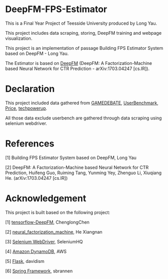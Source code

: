 # DeepFM-FPS-Estimator
This is a Final Year Project of Teesside University produced by Long Yau.

This project includes data scraping, storing, DeepFM training and webpage visualization.

This project is an implementation of passage Building FPS Estimator System based on DeepFM - Long Yau.

The Estimator is based on <a href="https://github.com/ChenglongChen/tensorflow-DeepFM">DeepFM</a> (DeepFM: A Factorization-Machine based Neural Network for CTR Prediction - arXiv:1703.04247 [cs.IR]).


# Declaration
This project included data gathered from <a href="http://www.game-debate.com/">GAMEDEBATE</a>, <a href="http://www.userbenchmark.com/">UserBenchmark</a>, <a href="https://www.price.com.hk/">Price</a>, <a href="https://www.techpowerup.com/">techpowerup</a>.

All those data exclude userbench are gathered through data scraping using selenium webdriver.


# References
[1] Building FPS Estimator System based on DeepFM, Long Yau 

[2] DeepFM: A Factorization-Machine based Neural Network for CTR Prediction, Huifeng Guo, Ruiming Tang, Yunming Yey, Zhenguo Li, Xiuqiang He. (arXiv:1703.04247 [cs.IR])

# Acknowledgement
This project is built based on the following project:

[1] <a href="https://github.com/ChenglongChen/tensorflow-DeepFM">tensorflow-DeepFM</a>, ChenglongChen

[2] <a href="https://github.com/hexiangnan/neural_factorization_machine">neural_factorization_machine</a>, He Xiangnan

[3] <a href="https://www.seleniumhq.org/projects/webdriver/">Selenium WebDriver</a>, SeleniumHQ

[4] <a href="https://aws.amazon.com/tw/dynamodb/">Amazon DynamoDB</a>, AWS

[5] <a href="https://github.com/pallets/flask">Flask</a>, davidism

[6] <a href="https://github.com/spring-projects/spring-framework">Spring Framework</a>, sbrannen 
